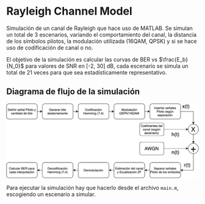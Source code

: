 # Rayleigh Channel Model

Simulación de un canal de Rayleigh que hace uso de MATLAB. Se simulan un total de 3 escenarios, variando el comportamiento del canal, la distancia de los símbolos pilotos, la modulación utilizada (16QAM, QPSK) y si se hace uso de codificación de canal o no.

El objetivo de la simulación es calcular las curvas de BER vs $\frac{E_b}{N_0}$ para valores de SNR en [-2, 30] dB, cada escenario se simula un total de 21 veces para que sea estadísticamente representativo. 

## Diagrama de flujo de la simulación

![Flujo General](imgs/digital_system.png)

Para ejecutar la simulación hay que hacerlo desde el archivo ```main.m```, escogiendo un escenario a simular.

